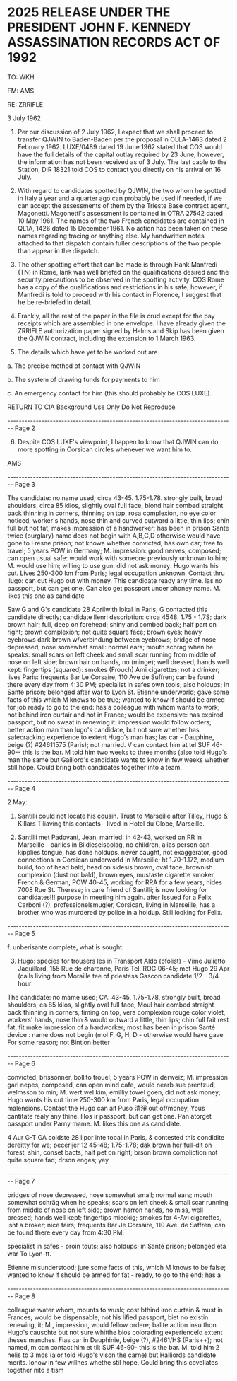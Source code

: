 # 2025 RELEASE UNDER THE PRESIDENT JOHN F. KENNEDY ASSASSINATION RECORDS ACT OF 1992

TO: WKH

FM: AMS

RE: ZRRIFLE

3 July 1962

1. Per our discussion of 2 July 1962, I.expect that we shall proceed to transfer QJWIN to Baden-Baden per the proposal in OLLA-1463 dated 2 February 1962. LUXE/0489 dated 19 June 1962 stated that COS would have the full details of the capital outlay required by 23 June; however, the information has not been received as of 3 July. The last cable to the Station, DIR 18321 told COS to contact you directly on his arrival on 16 July.

2. With regard to candidates spotted by QJWIN, the two whom he spotted in Italy a year and a quarter ago can probably be used if needed, if we can accept the assessments of them by the Trieste Base contract agent, Magonetti. Magonetti's assessment is contained in OTRA 27542 dated 10 May 1961. The names of the two French candidates are contained in QL1A, 1426 dated 15 December 1961. No action has been taken on these names regarding tracing or anything else. My handwritten notes attached to that dispatch contain fuller descriptions of the two people than appear in the dispatch.

3. The other spotting effort that can be made is through Hank Manfredi (TN) in Rome, lank was well briefed on the qualifications desired and the security precautions to be observed in the spotting activity. COS Rome has a copy of the qualifications and restrictions in his safe; however, if Manfredi is told to proceed with his contact in Florence, I suggest that he be re-briefed in detail.

4. Frankly, all the rest of the paper in the file is crud except for the pay receipts which are assembled in one envelope. I have already given the ZRRIFLE authorization paper signed by Helms and Skip has been given the QJWIN contract, including the extension to 1 March 1963.

5. The details which have yet to be worked out are

a. The precise method of contact with QJWIN

b. The system of drawing funds for payments to him

c. An emergency contact for him (this should probably be COS LUXE).

RETURN TO CIA Background Use Only Do Not Reproduce


-------------------------------------------------------------------------------- Page 2

6. Despite COS LUXE's viewpoint, I happen to know that QJWIN can do more spotting in Corsican circles whenever we want him to.

AMS


-------------------------------------------------------------------------------- Page 3

The candidate: no name used; circa 43-45. 1.75-1.78. strongly
built, broad shoulders, circa 85 kilos, slightly oval full
face, blond hair combed straight back thinning in corners,
thinning on top, rosa complexion, no eye color noticed, worker's
hands, nose thin and curved outward a little, thin lips;
chín full but not fat, makes impression of a handwerker; has
been in prison Sante twice (burglary) name does not begin
with A,B,C,D otherwise would have gone to Fresne prison; not
knowa whether convicted; has own car; free to travel; 5 years
POW in Germany; M. impression: good nerves; composed; can
open usual safe: would work with someone previously unknown
to him; M. would use him; willing to use gun: did not ask
money: Hugo wants his cut. Lives 250-300 km from Paris;
legal occupation unknown. Contact thru llugo: can cut Hugo
out with money. This candidate ready any time. las no
passport, but can get one. Can also get passport under
phoney name. M. likes this one as candidate

Saw G and G's candidate 28 Aprilwith lokal in Paris; G
contacted this candidate directly; candidate llenri
description: circa 4548. 1.75 - 1.7S; dark brown hair;
full, deep on forehead; shiny and combed back; half part on
right; brown complexion; not quite square face; brown eyes;
heavy eyebrows dark brown w/verbindung between eyebrows; bridge
of nose depressed, nose somewhat small: normal ears; mouth
schrag when he speaks: small scars on left cheek and small
scar running from middle of nose on left side; brown
hair on hands, no (minge); well dressed; hands well kept:
fingertips (squared): smokes (Frouch) Ami cigarettes;
not a drinker; lives Paris: frequents Bar Le Corsaire, 110
Ave de Suffren; can be found there every day from 4:30 PM;
specialist in safes own tools; also holdups; in Sante
prison; belonged after war to Lyon St. Etienne underworld;
gave some facts of this which M knows to be true; wanted to
know if should be armed for job ready to go to the end:
has a colleague with whom wants to work; not behind iron
curtair and not in France; would be expensive: has expired
passport, but no sweat in renewing it: impression would
follow orders; better action man than lugo's candidate, but
not sure whether has safecracking experience to extent
Hugo's man has; las car - Dauphine, beige (?) #24611575
(Paris); not married. V can contact him at tel SUF 46-90--
this is the bar. M told him two weeks to three months (also
told Hugo's man the same but Gaillord's candidate wants
to know in few weeks whether still hope. Could bring both
candidates together into a team.


-------------------------------------------------------------------------------- Page 4

2 May:

1) Santilli could not locate his cousin. Trust to Marseille after Tilley, Hugo & Killars Tiliaving this contacts - lived in Hotel du Globe, Marseille.

2) Santilli met Padovani, Jean, married: in 42-43, worked on RR in Marseille - barlies in Bildieselsbolag, no children, alias person can kipplies tongue, has done holdups, never caught, not exaggerator, good connections in Corsican underworld in Marseille; ht 1.70-1.172, medium build, top of head bald, head on sidesis brown, oval face, brownish complexion (dust not bald), brown eyes, mustaste cigarette smoker, French & German, POW 40-45, working for RRA for a few years, hides 7008 Rue St. Therese; in care friend of Santilli; is now looking for candidates!!! purpose in meeting him again. after Issued for a Felix Carboni (?), professionelsmugler, Corsican, living in Marseille, has a brother who was murdered by police in a holdup. Still looking for Felix.


-------------------------------------------------------------------------------- Page 5

f. unberisante complete, what is sought.

3) Hugo: species for trousers les in
   Transport Aldo (ofolist) - Vime Julietto
   Jaquillard, 155 Rue de charonne, Paris
   Tel. ROG 06-45; met Hugo 29 Apr (calls
   living from Moraille tee of priestess
   Gascon candidate 1/2 - 3/4 hour

The candidate: no mame used; CA. 43-45,
1.75-1.78, strongly built, broad shoulders,
ca 85 kilos, slightly oval full face, Moul
hair combed straight back thinning
in corners, timing on top, vera
complexion rouge color violet, workers'
hands, nose thin & would outward a
little, thin lips; chin full fait rest
fat, fit make impression of a
hardworker; most has been in prison
Santé device : name does not begin
(mol F, G, H, D - otherwise would have gave
For some reason; not Bintion better


-------------------------------------------------------------------------------- Page 6

convicted; brissonner, bollito trouel; 5 years
POW in derweiz; M. impression garl
nepes, composed, can open mind cafe, would
nearb sue prentzud, welmsson to
min; M. wert wel kim; emilliy towel goen,
did not ask money; Hugo wants
his cut time 250-300 km from
Paris, legal occupation malensions.
Contact the Hugo can ait Puso
清淨
out of/money, Yous cantitate
realy any thine. Hos ir passport, but
can get one. Pan atorget passport
under Parny mame. M. likes this
one as candidate.

4 Aur G-T GA coldste 28 lipor inte
tobal in Paris, & contested this
condidite dereitty for we; pecerijer
12 45-48; 1.75-1.78; dak brown her
full-dit on forest, shin, conset bacts,
half pet on right; brson brown compliction
not quite square fad; drson enges; yey


-------------------------------------------------------------------------------- Page 7

bridges of nose depressed, nose somewhat small; normal ears; mouth somewhat schräg when he speaks; scars on left cheek & small scar running from middle of nose on left side; brown harron hands, no miss, well pressed; hands well kept; fingertips mieckig; smokes for 4-Avi cigarettes, isnt a broker; nice fairs; frequents Bar Je Corsaire, 110 Ave. de Saffren; can be found there every day from 4:30 PM;

specialist in safes - proin touts; also holdups; in Santé prison;
belonged eta war To Lyon-tt.

Etienne misunderstood; jure some facts of this, which M knows to be false; wanted to know if should be armed for fat - ready, to go to the end; has a


-------------------------------------------------------------------------------- Page 8

colleague water whom, mounts to wusk; cost
bthind iron curtain & must in Frances;
would be dispensable; not his
lified passport, biet no existin.
renewing, it; M., impression, would
fellow ordere; balite action insu
thon Hugo's causchte but not sure
whitthe bios colorading experiencelo
extent theses manches. Fias car in
Dauphinie, beige (?), #2461/HS
(Paris++); not named, m.can
contact him et til: SUF 46-90-
this is the bar. M. told him
2 nelis to 3 mos (alor told
Hugo's vison the carne) but
Hailiords candidate merits.
lonow in few willhes whethe
stil hope. Could bring this
covellates together nito a
tism
